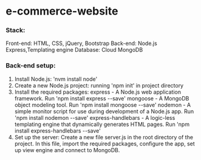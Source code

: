 # e-commerce-website

### Stack:
Front-end: HTML, CSS, jQuery, Bootstrap
Back-end: Node.js Express,Templating engine
Database: Cloud MongoDB

### Back-end setup:
1. Install Node.js: 'nvm install node'
2. Create a new Node.js project: running 'npm init' in project directory
3. Install the required packages: express - A Node.js web application framework. Run 'npm install express --save'
                                  mongoose - A MongoDB object modeling tool. Run 'npm install mongoose --save'
                                  nodemon - A simple monitor script for use during development of a Node.js app. Run 'npm install nodemon --save'
                                  express-handlebars - A logic-less templating engine that dynamically generates HTML pages. Run 'npm install express-handlebars --save'
5. Set up the server: Create a new file server.js in the root directory of the project. In this file, import the required packages, configure the app, set up view engine and connect to MongoDB.
                                  
